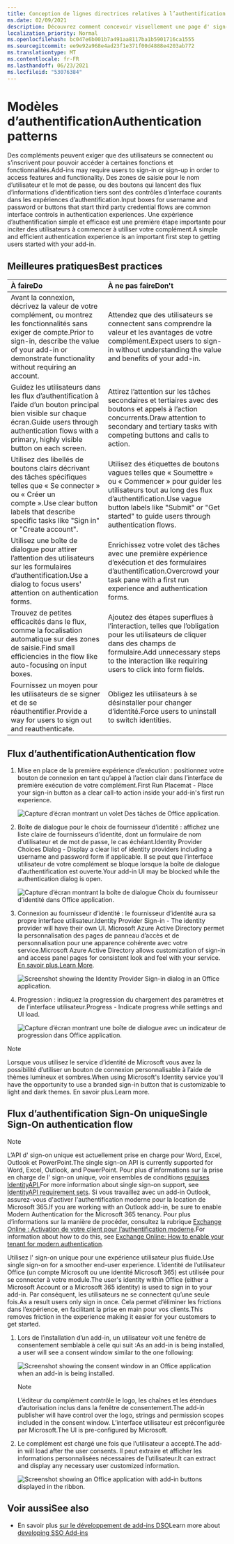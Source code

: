 ```yaml
---
title: Conception de lignes directrices relatives à l’authentification pour les compléments Office
ms.date: 02/09/2021
description: Découvrez comment concevoir visuellement une page d' sign-on ou d’inscription dans un Office de recherche.
localization_priority: Normal
ms.openlocfilehash: bc047e6b001b7a491aa8117ba1b5901716ca1555
ms.sourcegitcommit: ee9e92a968e4ad23f1e371f00d4888e4203ab772
ms.translationtype: MT
ms.contentlocale: fr-FR
ms.lasthandoff: 06/23/2021
ms.locfileid: "53076384"
---
```

# <a name="authentication-patterns"></a><span data-ttu-id="9e632-103">Modèles d’authentification</span><span class="sxs-lookup"><span data-stu-id="9e632-103">Authentication patterns</span></span>

<span data-ttu-id="9e632-104">Des compléments peuvent exiger que des utilisateurs se connectent ou s’inscrivent pour pouvoir accéder à certaines fonctions et fonctionnalités.</span><span class="sxs-lookup"><span data-stu-id="9e632-104">Add-ins may require users to sign-in or sign-up in order to access features and functionality.</span></span> <span data-ttu-id="9e632-105">Des zones de saisie pour le nom d’utilisateur et le mot de passe, ou des boutons qui lancent des flux d’informations d’identification tiers sont des contrôles d’interface courants dans les expériences d’authentification.</span><span class="sxs-lookup"><span data-stu-id="9e632-105">Input boxes for username and password or buttons that start third party credential flows are common interface controls in authentication experiences.</span></span> <span data-ttu-id="9e632-106">Une expérience d’authentification simple et efficace est une première étape importante pour inciter des utilisateurs à commencer à utiliser votre complément.</span><span class="sxs-lookup"><span data-stu-id="9e632-106">A simple and efficient authentication experience is an important first step to getting users started with your add-in.</span></span>

## <a name="best-practices"></a><span data-ttu-id="9e632-107">Meilleures pratiques</span><span class="sxs-lookup"><span data-stu-id="9e632-107">Best practices</span></span>

|<span data-ttu-id="9e632-108">À faire</span><span class="sxs-lookup"><span data-stu-id="9e632-108">Do</span></span>|<span data-ttu-id="9e632-109">À ne pas faire</span><span class="sxs-lookup"><span data-stu-id="9e632-109">Don't</span></span>|
|:----|:----|
|<span data-ttu-id="9e632-110">Avant la connexion, décrivez la valeur de votre complément, ou montrez les fonctionnalités sans exiger de compte.</span><span class="sxs-lookup"><span data-stu-id="9e632-110">Prior to sign-in, describe the value of your add-in or demonstrate functionality without requiring an account.</span></span> |<span data-ttu-id="9e632-111">Attendez que des utilisateurs se connectent sans comprendre la valeur et les avantages de votre complément.</span><span class="sxs-lookup"><span data-stu-id="9e632-111">Expect users to sign-in without understanding the value and benefits of your add-in.</span></span>|
|<span data-ttu-id="9e632-112">Guidez les utilisateurs dans les flux d’authentification à l’aide d’un bouton principal bien visible sur chaque écran.</span><span class="sxs-lookup"><span data-stu-id="9e632-112">Guide users through authentication flows with a primary, highly visible button on each screen.</span></span> |<span data-ttu-id="9e632-113">Attirez l’attention sur les tâches secondaires et tertiaires avec des boutons et appels à l’action concurrents.</span><span class="sxs-lookup"><span data-stu-id="9e632-113">Draw attention to secondary and tertiary tasks with competing buttons and calls to action.</span></span>|
|<span data-ttu-id="9e632-114">Utilisez des libellés de boutons clairs décrivant des tâches spécifiques telles que « Se connecter » ou « Créer un compte ».</span><span class="sxs-lookup"><span data-stu-id="9e632-114">Use clear button labels that describe specific tasks like "Sign in" or "Create account".</span></span> |<span data-ttu-id="9e632-115">Utilisez des étiquettes de boutons vagues telles que « Soumettre » ou « Commencer » pour guider les utilisateurs tout au long des flux d’authentification.</span><span class="sxs-lookup"><span data-stu-id="9e632-115">Use vague button labels like "Submit" or "Get started" to guide users through authentication flows.</span></span>|
|<span data-ttu-id="9e632-116">Utilisez une boîte de dialogue pour attirer l’attention des utilisateurs sur les formulaires d’authentification.</span><span class="sxs-lookup"><span data-stu-id="9e632-116">Use a dialog to focus users' attention on authentication forms.</span></span> |<span data-ttu-id="9e632-117">Enrichissez votre volet des tâches avec une première expérience d’exécution et des formulaires d’authentification.</span><span class="sxs-lookup"><span data-stu-id="9e632-117">Overcrowd your task pane with a first run experience and authentication forms.</span></span>|
|<span data-ttu-id="9e632-118">Trouvez de petites efficacités dans le flux, comme la focalisation automatique sur des zones de saisie.</span><span class="sxs-lookup"><span data-stu-id="9e632-118">Find small efficiencies in the flow like auto-focusing on input boxes.</span></span> |<span data-ttu-id="9e632-119">Ajoutez des étapes superflues à l’interaction, telles que l’obligation pour les utilisateurs de cliquer dans des champs de formulaire.</span><span class="sxs-lookup"><span data-stu-id="9e632-119">Add unnecessary steps to the interaction like requiring users to click into form fields.</span></span>|
|<span data-ttu-id="9e632-120">Fournissez un moyen pour les utilisateurs de se signer et de se réauthentifier.</span><span class="sxs-lookup"><span data-stu-id="9e632-120">Provide a way for users to sign out and reauthenticate.</span></span> |<span data-ttu-id="9e632-121">Obligez les utilisateurs à se désinstaller pour changer d’identité.</span><span class="sxs-lookup"><span data-stu-id="9e632-121">Force users to uninstall to switch identities.</span></span>|

## <a name="authentication-flow"></a><span data-ttu-id="9e632-122">Flux d’authentification</span><span class="sxs-lookup"><span data-stu-id="9e632-122">Authentication flow</span></span>

1. <span data-ttu-id="9e632-123">Mise en place de la première expérience d’exécution : positionnez votre bouton de connexion en tant qu’appel à l’action clair dans l’interface de première exécution de votre complément.</span><span class="sxs-lookup"><span data-stu-id="9e632-123">First Run Placemat - Place your sign-in button as a clear call-to action inside your add-in's first run experience.</span></span>

    ![Capture d’écran montrant un volet Des tâches de Office application.](../images/add-in-fre-value-placemat.png)

1. <span data-ttu-id="9e632-125">Boîte de dialogue pour le choix de fournisseur d’identité : affichez une liste claire de fournisseurs d’identité, dont un formulaire de nom d’utilisateur et de mot de passe, le cas échéant.</span><span class="sxs-lookup"><span data-stu-id="9e632-125">Identity Provider Choices Dialog - Display a clear list of identity providers including a username and password form if applicable.</span></span> <span data-ttu-id="9e632-126">Il se peut que l’interface utilisateur de votre complément se bloque lorsque la boîte de dialogue d’authentification est ouverte.</span><span class="sxs-lookup"><span data-stu-id="9e632-126">Your add-in UI may be blocked while the authentication dialog is open.</span></span>

    ![Capture d’écran montrant la boîte de dialogue Choix du fournisseur d’identité dans Office application.](../images/add-in-auth-choices-dialog.png)

1. <span data-ttu-id="9e632-128">Connexion au fournisseur d’identité : le fournisseur d’identité aura sa propre interface utilisateur.</span><span class="sxs-lookup"><span data-stu-id="9e632-128">Identity Provider Sign-in - The identity provider will have their own UI.</span></span> <span data-ttu-id="9e632-129">Microsoft Azure Active Directory permet la personnalisation des pages de panneau d’accès et de personnalisation pour une apparence cohérente avec votre service.</span><span class="sxs-lookup"><span data-stu-id="9e632-129">Microsoft Azure Active Directory allows customization of sign-in and access panel pages for consistent look and feel with your service.</span></span> <span data-ttu-id="9e632-130">[En savoir plus.](/azure/active-directory/fundamentals/customize-branding)</span><span class="sxs-lookup"><span data-stu-id="9e632-130">[Learn More](/azure/active-directory/fundamentals/customize-branding).</span></span>

    ![Screenshot showing the Identity Provider Sign-in dialog in an Office application.](../images/add-in-auth-identity-sign-in.png)

1. <span data-ttu-id="9e632-132">Progression : indiquez la progression du chargement des paramètres et de l’interface utilisateur.</span><span class="sxs-lookup"><span data-stu-id="9e632-132">Progress - Indicate progress while settings and UI load.</span></span>

    ![Capture d’écran montrant une boîte de dialogue avec un indicateur de progression dans Office application.](../images/add-in-auth-modal-interstitial.png)

> [!NOTE]
> <span data-ttu-id="9e632-134">Lorsque vous utilisez le service d’identité de Microsoft vous avez la possibilité d’utiliser un bouton de connexion personnalisable à l’aide de thèmes lumineux et sombres.</span><span class="sxs-lookup"><span data-stu-id="9e632-134">When using Microsoft's Identity service you'll have the opportunity to use a branded sign-in button that is customizable to light and dark themes.</span></span> <span data-ttu-id="9e632-135">En savoir plus.</span><span class="sxs-lookup"><span data-stu-id="9e632-135">Learn more.</span></span>

## <a name="single-sign-on-authentication-flow"></a><span data-ttu-id="9e632-136">Flux d’authentification Sign-On unique</span><span class="sxs-lookup"><span data-stu-id="9e632-136">Single Sign-On authentication flow</span></span>

> [!NOTE]
> <span data-ttu-id="9e632-137">L’API d' sign-on unique est actuellement prise en charge pour Word, Excel, Outlook et PowerPoint.</span><span class="sxs-lookup"><span data-stu-id="9e632-137">The single sign-on API is currently supported for Word, Excel, Outlook, and PowerPoint.</span></span> <span data-ttu-id="9e632-138">Pour plus d’informations sur la prise en charge de l' sign-on unique, voir ensembles de conditions [requises IdentityAPI.](../reference/requirement-sets/identity-api-requirement-sets.md)</span><span class="sxs-lookup"><span data-stu-id="9e632-138">For more information about single sign-on support, see [IdentityAPI requirement sets](../reference/requirement-sets/identity-api-requirement-sets.md).</span></span> <span data-ttu-id="9e632-139">Si vous travaillez avec un add-in Outlook, assurez-vous d'activer l'authentification moderne pour la location de Microsoft 365.</span><span class="sxs-lookup"><span data-stu-id="9e632-139">If you are working with an Outlook add-in, be sure to enable Modern Authentication for the Microsoft 365 tenancy.</span></span> <span data-ttu-id="9e632-140">Pour plus d’informations sur la manière de procéder, consultez la rubrique [Exchange Online : Activation de votre client pour l’authentification moderne](https://social.technet.microsoft.com/wiki/contents/articles/32711.exchange-online-how-to-enable-your-tenant-for-modern-authentication.aspx).</span><span class="sxs-lookup"><span data-stu-id="9e632-140">For information about how to do this, see [Exchange Online: How to enable your tenant for modern authentication](https://social.technet.microsoft.com/wiki/contents/articles/32711.exchange-online-how-to-enable-your-tenant-for-modern-authentication.aspx).</span></span>

<span data-ttu-id="9e632-141">Utilisez l' sign-on unique pour une expérience utilisateur plus fluide.</span><span class="sxs-lookup"><span data-stu-id="9e632-141">Use single sign-on for a smoother end-user experience.</span></span> <span data-ttu-id="9e632-142">L’identité de l’utilisateur Office (un compte Microsoft ou une identité Microsoft 365) est utilisée pour se connecter à votre module.</span><span class="sxs-lookup"><span data-stu-id="9e632-142">The user's identity within Office (either a Microsoft Account or a Microsoft 365 identity) is used to sign in to your add-in.</span></span> <span data-ttu-id="9e632-143">Par conséquent, les utilisateurs ne se connectent qu’une seule fois.</span><span class="sxs-lookup"><span data-stu-id="9e632-143">As a result users only sign in once.</span></span> <span data-ttu-id="9e632-144">Cela permet d’éliminer les frictions dans l’expérience, en facilitant la prise en main pour vos clients.</span><span class="sxs-lookup"><span data-stu-id="9e632-144">This removes friction in the experience making it easier for your customers to get started.</span></span>

1. <span data-ttu-id="9e632-145">Lors de l’installation d’un add-in, un utilisateur voit une fenêtre de consentement semblable à celle qui suit :</span><span class="sxs-lookup"><span data-stu-id="9e632-145">As an add-in is being installed, a user will see a consent window similar to the one following:</span></span>

    ![Screenshot showing the consent window in an Office application when an add-in is being installed.](../images/add-in-auth-SSO-consent-dialog.png)

    > [!NOTE]
    > <span data-ttu-id="9e632-147">L’éditeur du complément contrôle le logo, les chaînes et les étendues d’autorisation inclus dans la fenêtre de consentement.</span><span class="sxs-lookup"><span data-stu-id="9e632-147">The add-in publisher will have control over the logo, strings and permission scopes included in the consent window.</span></span> <span data-ttu-id="9e632-148">L’interface utilisateur est préconfigurée par Microsoft.</span><span class="sxs-lookup"><span data-stu-id="9e632-148">The UI is pre-configured by Microsoft.</span></span>

1. <span data-ttu-id="9e632-149">Le complément est chargé une fois que l’utilisateur a accepté.</span><span class="sxs-lookup"><span data-stu-id="9e632-149">The add-in will load after the user consents.</span></span> <span data-ttu-id="9e632-150">Il peut extraire et afficher les informations personnalisées nécessaires de l’utilisateur.</span><span class="sxs-lookup"><span data-stu-id="9e632-150">It can extract and display any necessary user customized information.</span></span>

    ![Screenshot showing an Office application with add-in buttons displayed in the ribbon.](../images/add-in-ribbon.png)

## <a name="see-also"></a><span data-ttu-id="9e632-152">Voir aussi</span><span class="sxs-lookup"><span data-stu-id="9e632-152">See also</span></span>

- <span data-ttu-id="9e632-153">En savoir plus [sur le développement de add-ins DSO](../develop/sso-in-office-add-ins.md)</span><span class="sxs-lookup"><span data-stu-id="9e632-153">Learn more about [developing SSO Add-ins](../develop/sso-in-office-add-ins.md)</span></span>
